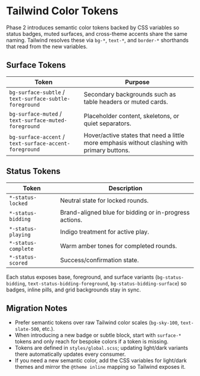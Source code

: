 # Tailwind Color Tokens

Phase 2 introduces semantic color tokens backed by CSS variables so status badges, muted surfaces, and cross-theme accents share the same naming. Tailwind resolves these via `bg-*`, `text-*`, and `border-*` shorthands that read from the new variables.

## Surface Tokens

| Token                                                  | Purpose                                                                                     |
| ------------------------------------------------------ | ------------------------------------------------------------------------------------------- |
| `bg-surface-subtle` / `text-surface-subtle-foreground` | Secondary backgrounds such as table headers or muted cards.                                 |
| `bg-surface-muted` / `text-surface-muted-foreground`   | Placeholder content, skeletons, or quiet separators.                                        |
| `bg-surface-accent` / `text-surface-accent-foreground` | Hover/active states that need a little more emphasis without clashing with primary buttons. |

## Status Tokens

| Token               | Description                                            |
| ------------------- | ------------------------------------------------------ |
| `*-status-locked`   | Neutral state for locked rounds.                       |
| `*-status-bidding`  | Brand-aligned blue for bidding or in-progress actions. |
| `*-status-playing`  | Indigo treatment for active play.                      |
| `*-status-complete` | Warm amber tones for completed rounds.                 |
| `*-status-scored`   | Success/confirmation state.                            |

Each status exposes base, foreground, and surface variants (`bg-status-bidding`, `text-status-bidding-foreground`, `bg-status-bidding-surface`) so badges, inline pills, and grid backgrounds stay in sync.

## Migration Notes

- Prefer semantic tokens over raw Tailwind color scales (`bg-sky-100`, `text-slate-500`, etc.).
- When introducing a new badge or subtle block, start with `surface-*` tokens and only reach for bespoke colors if a token is missing.
- Tokens are defined in `styles/global.scss`; updating light/dark variants there automatically updates every consumer.
- If you need a new semantic color, add the CSS variables for light/dark themes and mirror the `@theme inline` mapping so Tailwind exposes it.
